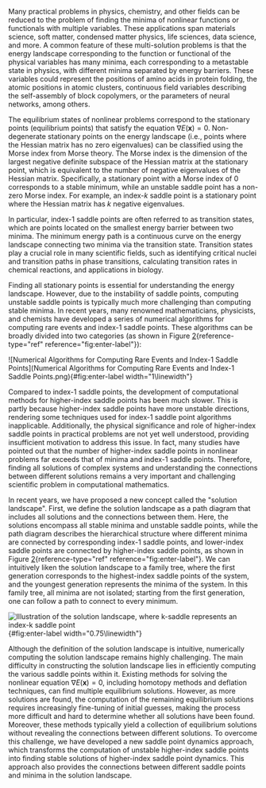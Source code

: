 Many practical problems in physics, chemistry, and other fields can be
reduced to the problem of finding the minima of nonlinear functions or
functionals with multiple variables. These applications span materials
science, soft matter, condensed matter physics, life sciences, data
science, and more. A common feature of these multi-solution problems is
that the energy landscape corresponding to the function or functional of
the physical variables has many minima, each corresponding to a
metastable state in physics, with different minima separated by energy
barriers. These variables could represent the positions of amino acids
in protein folding, the atomic positions in atomic clusters, continuous
field variables describing the self-assembly of block copolymers, or the
parameters of neural networks, among others.

The equilibrium states of nonlinear problems correspond to the
stationary points (equilibrium points) that satisfy the equation
$\nabla E(\boldsymbol{x})=0$. Non-degenerate stationary points on the
energy landscape (i.e., points where the Hessian matrix has no zero
eigenvalues) can be classified using the Morse index from Morse theory.
The Morse index is the dimension of the largest negative definite
subspace of the Hessian matrix at the stationary point, which is
equivalent to the number of negative eigenvalues of the Hessian matrix.
Specifically, a stationary point with a Morse index of 0 corresponds to
a stable minimum, while an unstable saddle point has a non-zero Morse
index. For example, an index-$k$ saddle point is a stationary point
where the Hessian matrix has $k$ negative eigenvalues.

In particular, index-1 saddle points are often referred to as transition
states, which are points located on the smallest energy barrier between
two minima. The minimum energy path is a continuous curve on the energy
landscape connecting two minima via the transition state. Transition
states play a crucial role in many scientific fields, such as
identifying critical nuclei and transition paths in phase transitions,
calculating transition rates in chemical reactions, and applications in
biology.

Finding all stationary points is essential for understanding the energy
landscape. However, due to the instability of saddle points, computing
unstable saddle points is typically much more challenging than computing
stable minima. In recent years, many renowned mathematicians,
physicists, and chemists have developed a series of numerical algorithms
for computing rare events and index-1 saddle points. These algorithms
can be broadly divided into two categories (as shown in Figure
[2](#fig:enter-label){reference-type="ref"
reference="fig:enter-label"}):

![Numerical Algorithms for Computing Rare Events and Index-1 Saddle
Points](Numerical Algorithms for Computing Rare Events and Index-1 Saddle Points.png){#fig:enter-label
width="1\\linewidth"}

Compared to index-1 saddle points, the development of computational
methods for higher-index saddle points has been much slower. This is
partly because higher-index saddle points have more unstable directions,
rendering some techniques used for index-1 saddle point algorithms
inapplicable. Additionally, the physical significance and role of
higher-index saddle points in practical problems are not yet well
understood, providing insufficient motivation to address this issue. In
fact, many studies have pointed out that the number of higher-index
saddle points in nonlinear problems far exceeds that of minima and
index-1 saddle points. Therefore, finding all solutions of complex
systems and understanding the connections between different solutions
remains a very important and challenging scientific problem in
computational mathematics.

In recent years, we have proposed a new concept called the \"solution
landscape\". First, we define the solution landscape as a path diagram
that includes all solutions and the connections between them. Here, the
solutions encompass all stable minima and unstable saddle points, while
the path diagram describes the hierarchical structure where different
minima are connected by corresponding index-1 saddle points, and
lower-index saddle points are connected by higher-index saddle points,
as shown in Figure [2](#fig:enter-label){reference-type="ref"
reference="fig:enter-label"}. We can intuitively liken the solution
landscape to a family tree, where the first generation corresponds to
the highest-index saddle points of the system, and the youngest
generation represents the minima of the system. In this family tree, all
minima are not isolated; starting from the first generation, one can
follow a path to connect to every minimum.

![Illustration of the solution landscape, where $k$-saddle represents an
index-$k$ saddle point](解景观的示意图.png){#fig:enter-label
width="0.75\\linewidth"}

Although the definition of the solution landscape is intuitive,
numerically computing the solution landscape remains highly challenging.
The main difficulty in constructing the solution landscape lies in
efficiently computing the various saddle points within it. Existing
methods for solving the nonlinear equation $\nabla E(\boldsymbol{x})=0$,
including homotopy methods and deflation techniques, can find multiple
equilibrium solutions. However, as more solutions are found, the
computation of the remaining equilibrium solutions requires increasingly
fine-tuning of initial guesses, making the process more difficult and
hard to determine whether all solutions have been found. Moreover, these
methods typically yield a collection of equilibrium solutions without
revealing the connections between different solutions. To overcome this
challenge, we have developed a new saddle point dynamics approach, which
transforms the computation of unstable higher-index saddle points into
finding stable solutions of higher-index saddle point dynamics. This
approach also provides the connections between different saddle points
and minima in the solution landscape.


